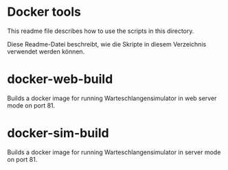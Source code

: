 # Docker tools

This readme file describes how to use the scripts in this directory.

Diese Readme-Datei beschreibt, wie die Skripte in diesem Verzeichnis verwendet werden können.



# docker-web-build

Builds a docker image for running Warteschlangensimulator
in web server mode on port 81.



# docker-sim-build

Builds a docker image for running Warteschlangensimulator
in server mode on port 81.